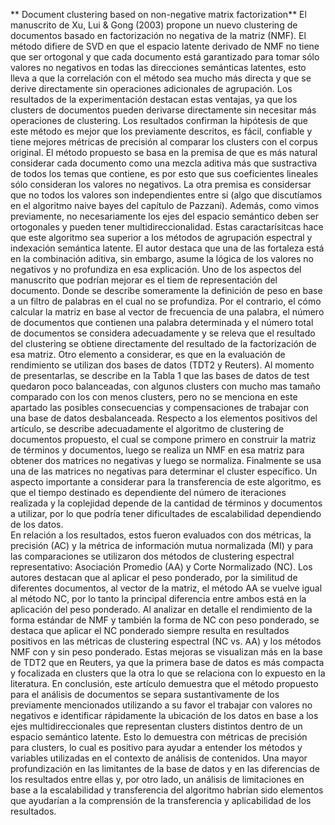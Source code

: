 ** Document clustering based on non-negative matrix factorization**
El manuscrito de  Xu, Lui & Gong (2003) propone un nuevo clustering de documentos basado en factorización no negativa de la matriz (NMF). El método difiere de SVD en que el espacio latente derivado de NMF no tiene que ser ortogonal y que cada documento está garantizado para tomar sólo valores no negativos en todas las direcciones semánticas latentes, esto lleva a que la correlación con el método sea mucho más directa y que se derive directamente sin operaciones adicionales de agrupación. Los resultados de la experimentación destacan estas ventajas, ya que los clusters de documentos pueden derivarse directamente sin necesitar más operaciones de clustering. Los resultados confirman la hipótesis de que este método es mejor que los previamente descritos, es fácil, confiable y tiene mejores métricas de precisión al comparar los clusters con el corpus original. 
El método propuesto se basa en la premisa de que es más natural considerar cada documento como una mezcla aditiva más que sustractiva de todos los temas que contiene, es por esto que sus coeficientes lineales sólo consideran los valores no negativos. La otra premisa es considersar que no todos los valores son independientes entre si (algo que discutíamos en el algoritmo naive bayes del capítulo de Pazzani). Además, como vimos previamente, no necesariamente los ejes del espacio semántico deben ser ortogonales y pueden tener multidireccionalidad. Estas caractarísitcas hace que este algoritmo sea superior a los métodos de agrupación espectral y indexación semántica latente. El autor destaca que una de las fortaleza está en la combinación aditiva, sin embargo, asume la lógica de los valores no negativos y no profundiza en esa explicación.
Uno de los aspectos del manuscrito que podrían mejorar es el tiem de representación del documento. Donde se describe someramente la definición de peso en base a un filtro de palabras en el cual no se profundiza. Por el contrario, el cómo calcular la matriz en base al vector de frecuencia de una palabra, el número de documentos que contienen una palabra determinada y el número total de documentos se considera adecuadamente y se releva que el resultado del clustering se obtiene directamente del resultado de la factorización de esa matriz. 
Otro elemento a considerar, es que en la evaluación de rendimiento se utilizan dos bases de datos (TDT2 y Reuters). Al momento de presentarlas, se describe en la Tabla 1 que las bases de datos de test quedaron poco balanceadas, con algunos clusters con mucho mas tamaño comparado con los con menos clusters, pero no se menciona en este apartado las posibles consecuencias y compensaciones de trabajar con una base de datos desbalanceada. 
Respecto a los elementos positivos del artículo,  se describe adecuadamente el algoritmo de clustering de documentos propuesto, el cual se compone primero en construir la matriz de términos y documentos, luego se realiza un NMF en esa matriz para obtener dos matrices no negativas y luego se normaliza. Finalmente se usa una de las matrices no negativas para determinar el cluster específico. Un aspecto importante a considerar para la transferencia de este algoritmo, es que el tiempo destinado es dependiente del número de iteraciones realizada y la coplejidad depende de la cantidad de términos y documentos a utilizar, por lo que podría tener dificultades de escalabilidad dependiendo de los datos.  
En relación a los resultados,  estos fueron evaluados con dos métricas, la precisión (AC) y la métrica de información mutua normalizada (MI) y para las comparaciones se utilizaron dos métodos de clustering espectral representativo: Asociación Promedio (AA) y Corte Normalizado (NC). Los autores destacan que al aplicar el peso ponderado, por la similitud de diferentes documentos, al vector de la matriz, el método AA se vuelve igual al método NC, por lo tanto la principal diferencia entre ambos está en la aplicación del peso ponderado. Al analizar en detalle el rendimiento de la forma estándar de NMF y también la forma de NC con peso ponderado, se destaca que aplicar el NC ponderado siempre resulta en resultados positivos en las métricas de clustering espectral (NC vs. AA) y los métodos NMF con y sin peso ponderado. Estas mejoras se visualizan más en la base de TDT2 que en Reuters, ya que la primera base de datos es más compacta y focalizada en clusters que la otra lo que se relaciona con lo expuesto en la literatura.
En conclusión, este artículo demuestra que el método propuesto para el análisis de documentos se separa sustantivamente de los previamente mencionados utilizando a su favor el trabajar con valores no negativos e identificar rápidamente la ubicación de los datos en base a los ejes multidireccionales que representan clusters distintos dentro de un espacio semántico latente. Esto lo demuestra con métricas de precisión para clusters, lo cual es positivo para ayudar a entender los métodos y variables utilizadas en el contexto de análisis de contenidos. Una mayor profundización en las limitantes de la base de datos y en las diferencias de los resultados entre ellas y, por otro lado, un análisis de limitaciones en base a la escalabilidad y transferencia del algoritmo habrían sido elementos que ayudarían a la comprensión de la transferencia y  aplicabilidad de los resultados.
